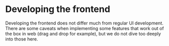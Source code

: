 # Developing the frontend

Developing the frontend does not differ much from regular UI development. There are some caveats when implementing some features that work out of the box in web (drag and drop for example), but we do not dive too deeply into those here.